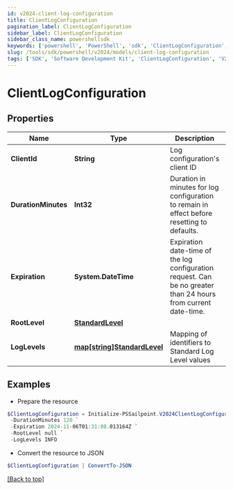 ```yaml
---
id: v2024-client-log-configuration
title: ClientLogConfiguration
pagination_label: ClientLogConfiguration
sidebar_label: ClientLogConfiguration
sidebar_class_name: powershellsdk
keywords: ['powershell', 'PowerShell', 'sdk', 'ClientLogConfiguration', 'V2024ClientLogConfiguration'] 
slug: /tools/sdk/powershell/v2024/models/client-log-configuration
tags: ['SDK', 'Software Development Kit', 'ClientLogConfiguration', 'V2024ClientLogConfiguration']
---
```



# ClientLogConfiguration

## Properties

Name | Type | Description | Notes
------------ | ------------- | ------------- | -------------
**ClientId** | **String** | Log configuration's client ID | [optional] 
**DurationMinutes** | **Int32** | Duration in minutes for log configuration to remain in effect before resetting to defaults. | [optional] [default to 240]
**Expiration** | **System.DateTime** | Expiration date-time of the log configuration request.  Can be no greater than 24 hours from current date-time. | [optional] 
**RootLevel** | [**StandardLevel**](standard-level) |  | [required]
**LogLevels** | [**map[string]StandardLevel**](standard-level) | Mapping of identifiers to Standard Log Level values | [optional] 

## Examples

- Prepare the resource
```powershell
$ClientLogConfiguration = Initialize-PSSailpoint.V2024ClientLogConfiguration  -ClientId 3a38a51992e8445ab51a549c0a70ee66 `
 -DurationMinutes 120 `
 -Expiration 2024-11-06T01:31:08.013164Z `
 -RootLevel null `
 -LogLevels INFO
```

- Convert the resource to JSON
```powershell
$ClientLogConfiguration | ConvertTo-JSON
```


[[Back to top]](#) 

